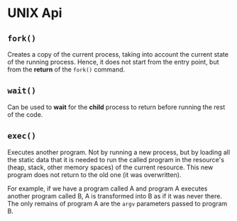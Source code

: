 # UNIX Api

## `fork()`

Creates a copy of the current process, taking into account the current state of the running process. Hence, it does not start from the entry point, but from the __return__ of the `fork()` command.

## `wait()`

Can be used to __wait__ for the __child__ process to return before running the rest of the code.

## `exec()`

Executes another program. Not by running a new process, but by loading all the static data that it is needed to run the called program in the resource's (heap, stack, other memory spaces) of the current resource. This new program does not return to the old one (it was overwritten).

For example, if we have a program called A and program A executes another program called B, A is transformed into B as if it was never there. The only remains of program A are the `argv` parameters passed to program B.